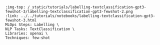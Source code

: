```{grid-item-card} 💡 Building and testing a zero-shot sentiment classifier with GPT-3 and Argilla
:img-top: /_static/tutorials/labelling-textclassification-gpt3-fewshot-3/labelling-textclassification-gpt3-fewshot-2.png
:link: ../../tutorials/notebooks/labelling-textclassification-gpt3-fewshot-3.html
MLOps Steps: Labelling \
NLP Tasks: TextClassification \
Libraries: openai \
Techniques: few-shot
```
